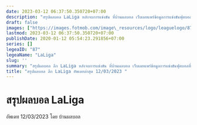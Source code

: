 ```yaml
---
date: 2023-03-12 06:37:50.350720+07:00
description: "สรุปผลบอล LaLiga หลังจบการแข่งขัน ที่บ้านผลบอล เว็บเผยแพร่ข้อมูลการแข่งขันฟุตบอลที่เชื่อถือได้ และ อัพเดทไวที่สุด"
draft: false
images: ["https://images.fotmob.com/image\_resources/logo/leaguelogo/87.png"]
lastmod: 2023-03-12 06:37:50.350720+07:00
publishDate: 2020-01-12 05:54:23.291856+07:00
series: []
legeaID: "87"
legeaName: "LaLiga"
slug: ''
summary: "สรุปผลบอล ลีก LaLiga หลังจบการแข่งขัน ที่บ้านผลบอล เว็บเผยแพร่ข้อมูลการแข่งขันฟุตบอลที่เชื่อถือได้ และ อัพเดทไวที่สุด"
title: "สรุปผลบอล ลีก LaLiga อัพเดทล่าสุด 12/03/2023 "
---
```


# สรุปผลบอล LaLiga
อัพเดท 12/03/2023 โดย บ้านผลบอล

